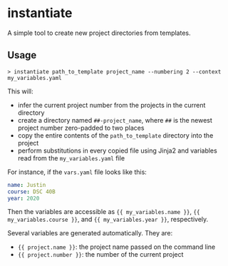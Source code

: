 instantiate
===========

A simple tool to create new project directories from templates.

Usage
-----

```shell
> instantiate path_to_template project_name --numbering 2 --context my_variables.yaml
```

This will:

- infer the current project number from the projects in the current directory
- create a directory named `##-project_name`, where `##` is the newest
  project number zero-padded to two places
- copy the entire contents of the `path_to_template` directory into the project
- perform substitutions in every copied file using Jinja2 and variables read
  from the `my_variables.yaml` file

For instance, if the `vars.yaml` file looks like this:

```yaml
name: Justin
course: DSC 40B
year: 2020
```

Then the variables are accessible as `{{ my_variables.name }}`, `{{
my_variables.course }}`, and `{{ my_variables.year }}`, respectively.

Several variables are generated automatically. They are:

- `{{ project.name }}`: the project name passed on the command line
- `{{ project.number }}`: the number of the current project
